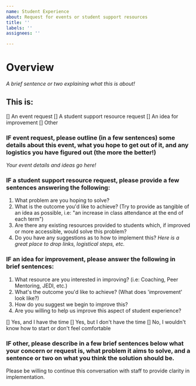 ```yaml
---
name: Student Experience
about: Request for events or student support resources
title: ''
labels: ''
assignees: ''

---
```


# Overview
*A brief sentence or two explaining what this is about!*

## This is:

[] An event request
[] A student support resource request
[] An idea for improvement
[] Other

### IF event request, please outline (in a few sentences) some details about this event, what you hope to get out of it, and any logistics you have figured out (the more the better!)
*Your event details and ideas go here!*

### IF a student support resource request, please provide a few sentences answering the following: 
1. What problem are you hoping to solve?
2. What is the outcome you'd like to achieve? (Try to provide as tangible of an idea as possible, i.e: "an increase in class attendance at the end of each term")
3. Are there any existing resources provided to students which, if improved or more accessible, would solve this problem?
4. Do you have any suggestions as to how to implement this?
*Here is a great place to drop links, logistical steps, etc.*

### IF an idea for improvement, please answer the following in brief sentences:
1. What resource are you interested in improving? (i.e: Coaching, Peer Mentoring, JEDI, etc.)
2. What's the outcome you'd like to achieve? (What does 'improvement' look like?)
3. How do you suggest we begin to improve this? 
4. Are you willing to help us improve this aspect of student experience?

[] Yes, and I have the time
[] Yes, but I don't have the time
[] No, I wouldn't know how to start or don't feel comfortable

### IF other, please describe in a few brief sentences below what your concern or request is, what problem it aims to solve, and a sentence or  two on what you think the solution should be. 

Please be willing to continue this conversation with staff to provide clarity in implementation.
